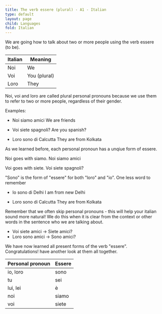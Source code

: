 ```yaml
---
title: The verb essere (plural) - A1 - Italian
type: default
layout: page
child: Languages
fold: Italian
---
```


We are going how to talk about two or more people using the verb essere (to be).

| Italian | Meaning |
| ------- | ------- |
| Noi     | We      |
| Voi     | You (plural) |
| Loro    | They    |


Noi, voi and loro are called plural personal pronouns because we use them to
refer to two or more people, regardless of their gender.

Examples:

- Noi siamo amici
  We are friends

- Voi siete spagnoli?
  Are you spanish?

- Loro sono di Calcutta
  They are from Kolkata

As we learned before, each personal pronoun has a unqiue form of essere.

Noi goes with siamo. Noi siamo amici

Voi goes with siete. Voi siete spagnoli?

"Sono" is the form of "essere" for both "loro" and "io". One less word to
remember

- Io sono di Delhi
  I am from new Delhi

- Loro sono di Calcutta
  They are from Kolkata

Remember that we often skip personal pronouns - this will help your italian
sound more natural! We do this when it is clear from the context or other words
in the sentence who we are talking about.

- Voi siete amici -> Siete amici?
- Loro sono amici -> Sono amici?

We have now learned all present forms of the verb "essere". Congratulations!
have another look at them all together.

| Personal pronoun | Essere |
| ---------------- | ------ |
| io, loro         | sono   |
| tu               | sei    |
| lui, lei         | è      |
| noi              | siamo  |
| voi              | siete  |
